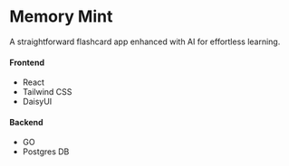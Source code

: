 # Memory Mint
A straightforward flashcard app enhanced with AI for effortless learning.

#### Frontend
- React
- Tailwind CSS
- DaisyUI

#### Backend
- GO 
- Postgres DB

